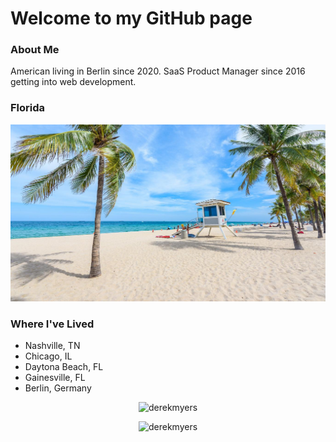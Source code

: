 # Welcome to my GitHub page

### About Me
American living in Berlin since 2020. SaaS Product Manager since 2016 getting into web development.

### Florida
![Florida Beach](./florida.jpeg)

### Where I've Lived
 - Nashville, TN
 - Chicago, IL
 - Daytona Beach, FL
 - Gainesville, FL
 - Berlin, Germany

<p align="center"> <img src="https://github-readme-stats.vercel.app/api?username=cashmerelc&theme=vue-dark&show_icons=true&hide_border=true&count_private=true" alt="derekmyers" />

<p align="center"> <img src="https://github-readme-streak-stats.herokuapp.com/?user=cashmerelc&theme=vue-dark&hide_border=true" alt="derekmyers" />


